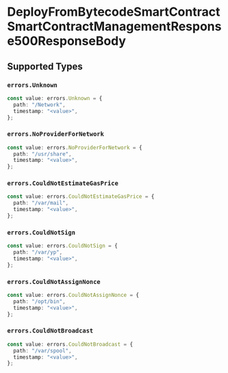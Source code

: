 # DeployFromBytecodeSmartContractSmartContractManagementResponse500ResponseBody


## Supported Types

### `errors.Unknown`

```typescript
const value: errors.Unknown = {
  path: "/Network",
  timestamp: "<value>",
};
```

### `errors.NoProviderForNetwork`

```typescript
const value: errors.NoProviderForNetwork = {
  path: "/usr/share",
  timestamp: "<value>",
};
```

### `errors.CouldNotEstimateGasPrice`

```typescript
const value: errors.CouldNotEstimateGasPrice = {
  path: "/var/mail",
  timestamp: "<value>",
};
```

### `errors.CouldNotSign`

```typescript
const value: errors.CouldNotSign = {
  path: "/var/yp",
  timestamp: "<value>",
};
```

### `errors.CouldNotAssignNonce`

```typescript
const value: errors.CouldNotAssignNonce = {
  path: "/opt/bin",
  timestamp: "<value>",
};
```

### `errors.CouldNotBroadcast`

```typescript
const value: errors.CouldNotBroadcast = {
  path: "/var/spool",
  timestamp: "<value>",
};
```

